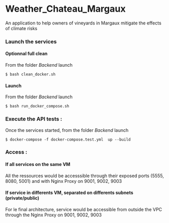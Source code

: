 # Weather_Chateau_Margaux
An application to help owners of vineyards in Margaux mitigate the effects of climate risks

### Launch the services

#### Optionnal full clean
From the folder *Backend* launch

`$ bash clean_docker.sh`

#### Launch
From the folder *Backend* launch

`$ bash run_docker_compose.sh`

### Execute the API tests : 
Once the services started, from the folder *Backend* launch

`$ docker-compose -f docker-compose.test.yml  up --build`

### Access :

#### If all services on the same VM
All the ressources would be accesssible through their exposed ports (5555, 8080, 5001) and with Nginx Proxy on 9001, 9002, 9003

#### If service in differents VM, separated on differents subnets (private/public)
For le final architecture, service would be accessible from outside the VPC through the Nginx Proxy on 9001, 9002, 9003

